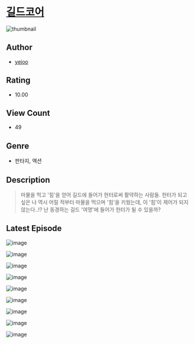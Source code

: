 # [길드코어](https://comic.naver.com/challenge/list?titleId=811351)
![thumbnail](https://image-comic.pstatic.net/user_contents_data/challenge_comic/2023/05/25/319926/upload_3630799811942692913_480x623.jpeg)

## Author
- [yejoo](https://comic.naver.com/artistTitle?id=319926)

## Rating
- 10.00

## View Count
- 49

## Genre
- 판타지, 액션

## Description
> 마물을 먹고 '힘'을 얻어 길드에 들어가 헌터로써 활약하는 사람들. 헌터가 되고 싶은 나 역시 어릴 적부터 마물을 먹으며 '힘'을 키웠는데, 이 '힘'이 제어가 되지 않는다..!? 난 동경하는 길드 '여명'에 들어가 헌터가 될 수 있을까?


## Latest Episode
![image](https://image-comic.pstatic.net/user_contents_data/challenge_comic/2023/05/25/319926/upload_3761129357720106288.jpeg)

![image](https://image-comic.pstatic.net/user_contents_data/challenge_comic/2023/05/25/319926/upload_3834640481115005540.jpeg)

![image](https://image-comic.pstatic.net/user_contents_data/challenge_comic/2023/05/25/319926/upload_4051380816581779814.jpeg)

![image](https://image-comic.pstatic.net/user_contents_data/challenge_comic/2023/05/25/319926/upload_7291387416804484406.jpeg)

![image](https://image-comic.pstatic.net/user_contents_data/challenge_comic/2023/05/25/319926/upload_3978140153136178736.jpeg)

![image](https://image-comic.pstatic.net/user_contents_data/challenge_comic/2023/05/25/319926/upload_3618421721345962289.jpeg)

![image](https://image-comic.pstatic.net/user_contents_data/challenge_comic/2023/05/25/319926/upload_4121415309949351478.jpeg)

![image](https://image-comic.pstatic.net/user_contents_data/challenge_comic/2023/05/25/319926/upload_3906985248779559985.jpeg)

![image](https://image-comic.pstatic.net/user_contents_data/challenge_comic/2023/05/25/319926/upload_3905241242865317733.jpeg)
